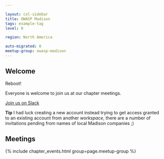 ```yaml
---

layout: col-sidebar
title: OWASP Madison
tags: example-tag
level: 0

region: North America

auto-migrated: 0
meetup-group: owasp-madison
---
```

## Welcome
Reboot!

Everyone is welcome to join us at our chapter meetings.

[Join us on Slack](https://join.slack.com/share/zt-qdr20zpd-sb1qZovlu_07FY02q6T3NA) 

**Tip** I had luck creating a new account instead trying to get access granted to an existing account from another *workspace*, there are a number of invitations pending from names of local Madison companies ;) 

## Meetings
{% include chapter_events.html group=page.meetup-group %}
